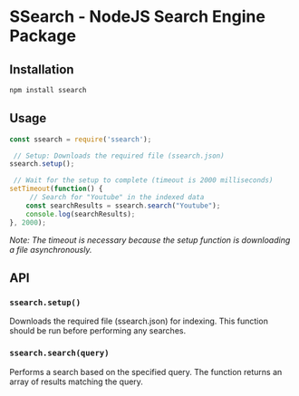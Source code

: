  # SSearch - NodeJS Search Engine Package

 ## Installation

 ```bash
 npm install ssearch
 ```

 ## Usage

 ```javascript
 const ssearch = require('ssearch');

  // Setup: Downloads the required file (ssearch.json)
 ssearch.setup();

  // Wait for the setup to complete (timeout is 2000 milliseconds)
 setTimeout(function() {
      // Search for "Youtube" in the indexed data
     const searchResults = ssearch.search("Youtube");
     console.log(searchResults);
 }, 2000);
 ```

*Note: The timeout is necessary because the setup function is downloading a file asynchronously.*

## API

### `ssearch.setup()`

 Downloads the required file (ssearch.json) for indexing. This function should be run before performing any searches.

### `ssearch.search(query)`

Performs a search based on the specified query. The function returns an array of results matching the query.
